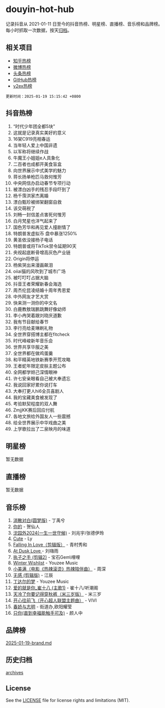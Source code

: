 # douyin-hot-hub

记录抖音从 2021-01-11 日至今的抖音热榜、明星榜、直播榜、音乐榜和品牌榜。每小时抓取一次数据，按天[归档](archives)。

## 相关项目

- [知乎热榜](https://github.com/lonnyzhang423/zhihu-hot-hub)
- [微博热榜](https://github.com/lonnyzhang423/weibo-hot-hub)
- [头条热榜](https://github.com/lonnyzhang423/toutiao-hot-hub)
- [GitHub热榜](https://github.com/lonnyzhang423/github-hot-hub)
- [v2ex热榜](https://github.com/lonnyzhang423/v2ex-hot-hub)


`更新时间：2025-01-19 15:15:42 +0800`

## 抖音热榜

1. “时代少年团全都5块”
1. 这就是记录真实美好的意义
1. 16架C919亮相春运
1. 当年轻人爱上中国非遗
1. 以军称将继续作战
1. 牛魔王小姐姐e人具象化
1. 二百者也成都开美食盲盒
1. 向世界展示中式美学的魅力
1. 蒋长扬单枪匹马救何惟芳
1. 中央网信办启动春节专项行动
1. 被漂白凶手的残忍手段吓到了
1. 杨千霈洪家杰离婚
1. 漂白甄珍被绑架翻窗自救
1. 该交萌税了
1. 刘畅一封信差点害死何惟芳
1. 白月梵星也洋气起来了
1. 国色芳华和再见爱人撞剧情了
1. 特朗普发虚拟币 盘中暴涨1250%
1. 黄圣依没接杨子电话
1. 特朗普或将TikTok禁令延期90天
1. 央视起底断骨增高灰色产业链
1. Origin将停运
1. 杨紫哭出来漫画飙泪
1. oiiai猫的风吹到了城市广场
1. 被叮叮叮占据大脑
1. 抖音王者荣耀新春会海选
1. 周杰伦昆凌结婚十周年秀恩爱
1. 中外网友才艺大赏
1. 快来测一测你的中文名
1. 白鹿教敖瑞鹏跳舞好像幼师
1. 李小冉哭着跟刘晓庆道歉
1. 我有节目献给春节
1. 李行亮给麦琳刷礼物
1. 全世界穿搭博主都在fitcheck
1. 时代峰峻新年音乐会
1. 世界共享华服之美
1. 全世界都在做鸡蛋羹
1. 和平精英地铁新赛季开荒攻略
1. 王者蛇年限定皮肤主题公布
1. 全网都学妲己深情眼神
1. 许七安亲眼看自己被大奉遗忘
1. 我说回家好累你说打车
1. 大奉打更人hi6全员喜剧人
1. 我的宝藏美食被发现了
1. 考验默契程度的双人舞
1. ZmjjKK赛后回应付航
1. 各地文旅给外国友人一些震撼
1. 给全世界展示中华戏曲之美
1. 上学歌拉出了二泉映月的味道

## 明星榜

暂无数据

## 直播榜

暂无数据

## 音乐榜

1. [消散对白(圆梦版)](https://sf6-cdn-tos.douyinstatic.com/obj/tos-cn-ve-2774/og4jB5I5IizzoZVAAAzWgBMAsMDWoArfwBOiFs) - 丁禹兮
1. [你的](https://sf5-hl-cdn-tos.douyinstatic.com/obj/tos-cn-ve-2774/oYuIeKf42jB7sEV6B2upMdpYAgfrQWj0FeRegh) - 贺仙人
1. [沈园外2024(一生一世守候)](https://sf5-hl-cdn-tos.douyinstatic.com/obj/tos-cn-ve-2774/oAIYMHGCmKaYKFDd6FZBf9AfMfx1eErAAEJAFH) - 刘兆宇/张德伊玲
1. [Cute](https://sf3-cdn-tos.douyinstatic.com/obj/tos-cn-ve-2774/o4IbIzHWKAAB4wsS5qMBRiiAlEBGTpQRNfFvuo) - Ly
1. [Falling In Love（剪辑版）](https://sf5-hl-cdn-tos.douyinstatic.com/obj/tos-cn-ve-2774/o8ajpA8zzgBPahbBIO8AcKGBLJezFCRd1wfP9f) - 青村秀和
1. [ At Dusk  Love ](https://sf5-hl-cdn-tos.douyinstatic.com/obj/tos-cn-ve-2774/o8CrpCf5CaYgI4ZrtQgMQAFEfuGqNnRSDQAPBc) - 刘嗨雨
1. [执子之手 (剪辑2)](https://sf5-hl-cdn-tos.douyinstatic.com/obj/tos-cn-ve-2774/oUoZLQjCc31XzqsBnBQUNgeKtYPBcgbFDwtfcu) - 宝石Gem\哩哩
1. [Winter Wishlist](https://sf5-hl-cdn-tos.douyinstatic.com/obj/tos-cn-ve-2774/oIIgUOeamCFCVAzxN6MFRLIBlLGpUqQxeeHrLE) - Youzee Music
1. [小美满（电影《热辣滚烫》热辣陪伴曲）](https://sf5-hl-cdn-tos.douyinstatic.com/obj/tos-cn-ve-2774/o0GAn2lSgfZIDUgtevCGDQYnFg4CwnrBaxbTZL) - 周深
1. [无感 (剪辑版)](https://sf5-hl-cdn-tos.douyinstatic.com/obj/tos-cn-ve-2774/o0eIsUzJBDlQaQFC5OFlgbMEZC1TFYBftOBn6p) - 江辰
1. [丁达尔的梦](https://sf5-hl-cdn-tos.douyinstatic.com/obj/tos-cn-ve-2774/oMU3WirUZBVQkAC9ccG5P2IQirziZM2RTInUY) - Youzee Music
1. [爱的就是你_崔十八 (主歌1)](https://sf5-hl-cdn-tos.douyinstatic.com/obj/tos-cn-ve-2774/oI5BO5DhFZ6UTcNCnZaOCBLtZ7WIMQGfgnXf5E) - 崔十八/听潮阁
1. [天冷了你要记得穿秋裤（米三岁版）](https://sf5-hl-cdn-tos.douyinstatic.com/obj/tos-cn-ve-2774/oQlIwVIDWiZ6BQilAorS7MA0AgCkQDvcZAdm1) - 米三岁
1. [开心往前飞（开心超人联盟主题曲）](https://sf5-hl-cdn-tos.douyinstatic.com/obj/tos-cn-ve-2774/9d8fb7c82cf1421fb93a9fe925275e0a) - VIVI
1. [春娇与志明](https://sf5-hl-cdn-tos.douyinstatic.com/obj/tos-cn-ve-2774/e530d8fceb7044b39707d7f9ff54add1) - 街道办,欧阳耀莹
1. [只你(直到幸福能触手可及)](https://sf5-hl-cdn-tos.douyinstatic.com/obj/tos-cn-ve-2774/o0lBkRDzFTeaVSUz3ZZSCBVtZ5DIMQGfgmEAuE) - 颜人中

## 品牌榜

[2025-01-19-brand.md](archives/2025-01-19-brand.md)

## 历史归档

[archives](archives)

## License

See the [LICENSE](LICENSE) file for license rights and limitations (MIT).
